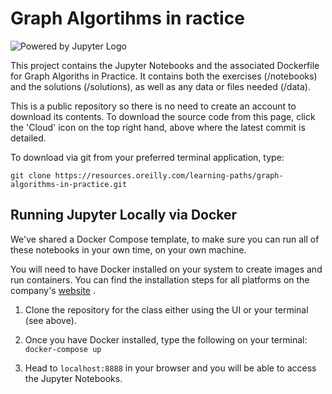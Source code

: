 # Graph Algortihms in ractice

![Powered by Jupyter Logo](https://cdn.oreillystatic.com/images/icons/powered_by_jupyter.png)

This project contains the Jupyter Notebooks and the associated Dockerfile for Graph Algoriths in Practice. It contains both the exercises (/notebooks) and the solutions (/solutions), as well as any data or files needed (/data).

This is a public repository so there is no need to create an account to download its contents. To download the source code from this page, click the 'Cloud' icon on the top right hand, above where the latest commit is detailed.

To download via git from your preferred terminal application, type:

```git clone https://resources.oreilly.com/learning-paths/graph-algorithms-in-practice.git```

## Running Jupyter Locally via Docker

We've shared a Docker Compose template, to make sure you can run all of these notebooks in your own time, on your own machine.

You will need to have Docker installed on your system to create images and run containers. You can find the installation steps for all platforms on the company's [website](https://docs.docker.com/install/)
.

1) Clone the repository for the class either using the UI or your terminal (see above).

2) Once you have Docker installed, type the following on your terminal: `docker-compose up`

3) Head to `localhost:8888` in your browser and you will be able to access the Jupyter Notebooks.
